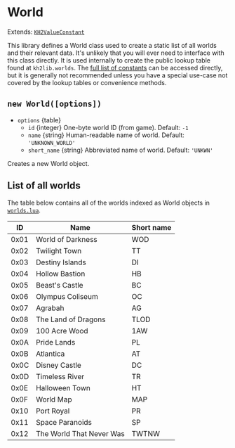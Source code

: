 # World

Extends: [`KH2ValueConstant`][kh2valueconstant]

This library defines a World class used to create a static list of all worlds and their relevant data.
It's unlikely that you will ever need to interface with this class directly.
It is used internally to create the public lookup table found at `kh2lib.worlds`.
The [full list of constants][constants] can be accessed directly, but it is generally not recommended
unless you have a special use-case not covered by the lookup tables or convenience methods.

## `new World([options])`

- `options` {table}
  - `id` {integer} One-byte world ID (from game). Default: `-1`
  - `name` {string} Human-readable name of world. Default: `'UNKNOWN_WORLD'`
  - `short_name` {string} Abbreviated name of world. Default: `'UNKWN'`

Creates a new World object.

## List of all worlds

The table below contains all of the worlds indexed as World objects in [`worlds.lua`][worlds_code].

| ID   | Name                     | Short name |
| ---- | ------------------------ | ---------- |
| 0x01 | World of Darkness        | WOD        |
| 0x02 | Twilight Town            | TT         |
| 0x03 | Destiny Islands          | DI         |
| 0x04 | Hollow Bastion           | HB         |
| 0x05 | Beast's Castle           | BC         |
| 0x06 | Olympus Coliseum         | OC         |
| 0x07 | Agrabah                  | AG         |
| 0x08 | The Land of Dragons      | TLOD       |
| 0x09 | 100 Acre Wood            | 1AW        |
| 0x0A | Pride Lands              | PL         |
| 0x0B | Atlantica                | AT         |
| 0x0C | Disney Castle            | DC         |
| 0x0D | Timeless River           | TR         |
| 0x0E | Halloween Town           | HT         |
| 0x0F | World Map                | MAP        |
| 0x10 | Port Royal               | PR         |
| 0x11 | Space Paranoids          | SP         |
| 0x12 | The World That Never Was | TWTNW      |

<!-- Reference links -->
[constants]: /docs/reference/constants/README.md
[worlds_code]: /io_packages/kh2lib/constants/worlds.lua
[kh2valueconstant]: /docs/reference/constants/kh2valueconstant.lua

